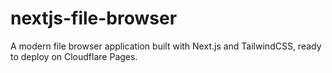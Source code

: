# nextjs-file-browser
A modern file browser application built with Next.js and TailwindCSS, ready to deploy on Cloudflare Pages.
